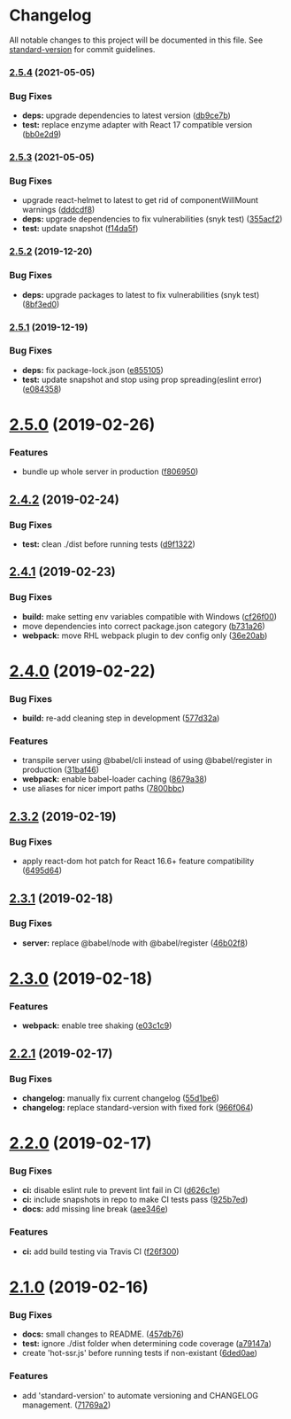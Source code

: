 # Changelog

All notable changes to this project will be documented in this file. See [standard-version](https://github.com/conventional-changelog/standard-version) for commit guidelines.

### [2.5.4](https://github.com/kimkwanka/niru/compare/v2.5.3...v2.5.4) (2021-05-05)


### Bug Fixes

* **deps:** upgrade dependencies to latest version ([db9ce7b](https://github.com/kimkwanka/niru/commit/db9ce7bc3974fddf1a82536c6c4e6b257ca13713))
* **test:** replace enzyme adapter with React 17 compatible version ([bb0e2d9](https://github.com/kimkwanka/niru/commit/bb0e2d9d75878739f1d506595a2cbd2b07d60941))

### [2.5.3](https://github.com/kimkwanka/niru/compare/v2.5.2...v2.5.3) (2021-05-05)


### Bug Fixes

* upgrade react-helmet to latest to get rid of componentWillMount warnings ([dddcdf8](https://github.com/kimkwanka/niru/commit/dddcdf88fd7a1bcae2a80b881aa20e654bdee028))
* **deps:** upgrade dependencies to fix vulnerabilities (snyk test) ([355acf2](https://github.com/kimkwanka/niru/commit/355acf2a56e68efa0d517bbf0879fb3f6f2adf3f))
* **test:** update snapshot ([f14da5f](https://github.com/kimkwanka/niru/commit/f14da5f9b439427dd1f1e2a386aa5f2bff41d667))

### [2.5.2](https://github.com/kimkwanka/niru/compare/v2.5.1...v2.5.2) (2019-12-20)


### Bug Fixes

* **deps:** upgrade packages to latest to fix vulnerabilities (snyk test) ([8bf3ed0](https://github.com/kimkwanka/niru/commit/8bf3ed0255d8f931f34d74b7b3061b4ed4f22986))

### [2.5.1](https://github.com/kimkwanka/niru/compare/v2.5.0...v2.5.1) (2019-12-19)


### Bug Fixes

* **deps:** fix package-lock.json ([e855105](https://github.com/kimkwanka/niru/commit/e855105cdbf2928fa5a8480a92026b60fe612f6a))
* **test:** update snapshot and stop using prop spreading(eslint error) ([e084358](https://github.com/kimkwanka/niru/commit/e084358cc49a35305c7bb156492c0a86286d15f7))

# [2.5.0](https://github.com/kimkwanka/niru/compare/v2.4.2...v2.5.0) (2019-02-26)


### Features

* bundle up whole server in production ([f806950](https://github.com/kimkwanka/niru/commit/f806950))



## [2.4.2](https://github.com/kimkwanka/niru/compare/v2.4.1...v2.4.2) (2019-02-24)


### Bug Fixes

* **test:** clean ./dist before running tests ([d9f1322](https://github.com/kimkwanka/niru/commit/d9f1322))



## [2.4.1](https://github.com/kimkwanka/niru/compare/v2.4.0...v2.4.1) (2019-02-23)


### Bug Fixes

* **build:** make setting env variables compatible with Windows ([cf26f00](https://github.com/kimkwanka/niru/commit/cf26f00))
* move dependencies into correct package.json category ([b731a26](https://github.com/kimkwanka/niru/commit/b731a26))
* **webpack:** move RHL webpack plugin to dev config only ([36e20ab](https://github.com/kimkwanka/niru/commit/36e20ab))



# [2.4.0](https://github.com/kimkwanka/niru/compare/v2.3.2...v2.4.0) (2019-02-22)


### Bug Fixes

* **build:** re-add cleaning step in development ([577d32a](https://github.com/kimkwanka/niru/commit/577d32a))


### Features

* transpile server using @babel/cli instead of using @babel/register in production ([31baf46](https://github.com/kimkwanka/niru/commit/31baf46))
* **webpack:** enable babel-loader caching ([8679a38](https://github.com/kimkwanka/niru/commit/8679a38))
* use aliases for nicer import paths ([7800bbc](https://github.com/kimkwanka/niru/commit/7800bbc))



## [2.3.2](https://github.com/kimkwanka/niru/compare/v2.3.1...v2.3.2) (2019-02-19)


### Bug Fixes

* apply react-dom hot patch for React 16.6+ feature compatibility ([6495d64](https://github.com/kimkwanka/niru/commit/6495d64))



## [2.3.1](https://github.com/kimkwanka/niru/compare/v2.3.0...v2.3.1) (2019-02-18)


### Bug Fixes

* **server:** replace @babel/node with @babel/register ([46b02f8](https://github.com/kimkwanka/niru/commit/46b02f8))



# [2.3.0](https://github.com/kimkwanka/niru/compare/v2.2.1...v2.3.0) (2019-02-18)


### Features

* **webpack:** enable tree shaking ([e03c1c9](https://github.com/kimkwanka/niru/commit/e03c1c9))



## [2.2.1](https://github.com/kimkwanka/niru/compare/v2.2.0...v2.2.1) (2019-02-17)


### Bug Fixes

* **changelog:** manually fix current changelog ([55d1be6](https://github.com/kimkwanka/niru/commit/55d1be6))
* **changelog:** replace standard-version with fixed fork ([966f064](https://github.com/kimkwanka/niru/commit/966f064))



# [2.2.0](https://github.com/kimkwanka/niru/compare/v2.1.0...v2.2.0) (2019-02-17)


### Bug Fixes

* **ci:** disable eslint rule to prevent lint fail in CI ([d626c1e](https://github.com/kimkwanka/niru/commit/d626c1e))
* **ci:** include snapshots in repo to make CI tests pass ([925b7ed](https://github.com/kimkwanka/niru/commit/925b7ed))
* **docs:** add missing line break ([aee346e](https://github.com/kimkwanka/niru/commit/aee346e))


### Features

* **ci:** add build testing via Travis CI ([f26f300](https://github.com/kimkwanka/niru/commit/f26f300))



# [2.1.0](https://github.com/kimkwanka/niru/compare/2.0.0...v2.1.0) (2019-02-16)


### Bug Fixes

* **docs:** small changes to README. ([457db76](https://github.com/kimkwanka/niru/commit/457db76))
* **test:** ignore ./dist folder when determining code coverage ([a79147a](https://github.com/kimkwanka/niru/commit/a79147a))
* create 'hot-ssr.js' before running tests if non-existant ([6ded0ae](https://github.com/kimkwanka/niru/commit/6ded0ae))


### Features

* add 'standard-version' to automate versioning and CHANGELOG management. ([71769a2](https://github.com/kimkwanka/niru/commit/71769a2))
